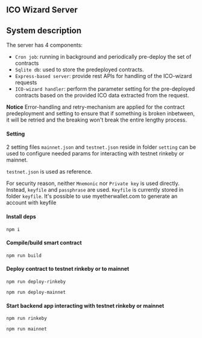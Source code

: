 ## ICO Wizard Server

## System description

The server has 4 components:

- `Cron job`: running in background and periodically pre-deploy the set of contracts
- `Sqlite db`: used to store the predeployed contracts.
- `Express-based server`: provide rest APIs for handling of the ICO-wizard requests
- `ICO-wizard handler`: perform the parameter setting for the pre-deployed contracts based on the provided ICO data extracted from the request.

**Notice**
Error-handling and retry-mechanism are applied for the contract predeployment and setting to ensure that if something is broken inbetween, it will be retried and the breaking won't break the entire lengthy process.


#### Setting

2 setting files `mainnet.json` and `testnet.json` reside in folder `setting`
can be used to configure needed params for interacting with testnet rinkeby or mainnet.

`testnet.json` is used as reference.

For security reason, neither `Mnemonic` nor `Private key` is used directly.
Instead, `keyfile` and `passphrase` are used.
`Keyfile` is currently stored in folder `keyfile`.
It's possible to use myetherwallet.com to generate an account with keyfile

#### Install deps

`npm i`

#### Compile/build smart contract

`npm run build`

#### Deploy contract to testnet rinkeby or to mainnet

`npm run deploy-rinkeby`

`npm run deploy-mainnet`

#### Start backend app interacting with testnet rinkeby or mainnet

`npm run rinkeby`

`npm run mainnet`
